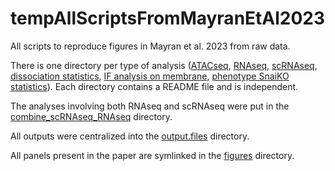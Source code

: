 # tempAllScriptsFromMayranEtAl2023

All scripts to reproduce figures in Mayran et al. 2023 from raw data.

There is one directory per type of analysis ([ATACseq](./ATACseq), [RNAseq](./RNAseq), [scRNAseq](./scRNAseq), [dissociation statistics](./dissociation), [IF analysis on membrane](./membrane.IF.analysis), [phenotype SnaiKO statistics](./phenotype_Snai1KO)). Each directory contains a README file and is independent.

The analyses involving both RNAseq and scRNAseq were put in the [combine_scRNAseq_RNAseq](./combine_scRNAseq_RNAseq) directory.

All outputs were centralized into the [output.files](./output.files) directory.

All panels present in the paper are symlinked in the [figures](./figures) directory.
